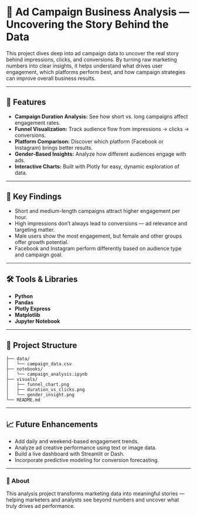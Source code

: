 # 🎯 Ad Campaign Business Analysis — Uncovering the Story Behind the Data

This project dives deep into ad campaign data to uncover the real story behind impressions, clicks, and conversions.
By turning raw marketing numbers into clear insights, it helps understand what drives user engagement, which platforms perform best, and how campaign strategies can improve overall business results.

---

## 🚀 Features

* **Campaign Duration Analysis:** See how short vs. long campaigns affect engagement rates.
* **Funnel Visualization:** Track audience flow from impressions → clicks → conversions.
* **Platform Comparison:** Discover which platform (Facebook or Instagram) brings better results.
* **Gender-Based Insights:** Analyze how different audiences engage with ads.
* **Interactive Charts:** Built with Plotly for easy, dynamic exploration of data.

---

## 🧠 Key Findings

* Short and medium-length campaigns attract higher engagement per hour.
* High impressions don’t always lead to conversions — ad relevance and targeting matter.
* Male users show the most engagement, but female and other groups offer growth potential.
* Facebook and Instagram perform differently based on audience type and campaign goal.

---

## 🛠️ Tools & Libraries

* **Python**
* **Pandas**
* **Plotly Express**
* **Matplotlib**
* **Jupyter Notebook**

---

## 📂 Project Structure

```
├── data/
│   └── campaign_data.csv
├── notebooks/
│   └── campaign_analysis.ipynb
├── visuals/
│   ├── funnel_chart.png
│   ├── duration_vs_clicks.png
│   └── gender_insight.png
└── README.md
```

---

## 📈 Future Enhancements

* Add daily and weekend-based engagement trends.
* Analyze ad creative performance using text or image data.
* Build a live dashboard with Streamlit or Dash.
* Incorporate predictive modeling for conversion forecasting.

---

### 💬 About

This analysis project transforms marketing data into meaningful stories — helping marketers and analysts see beyond numbers and uncover what truly drives ad performance.
